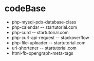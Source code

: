 codeBase
============

* php-mysql-pdo-database-class
* php-calendar -- startutorial.com
* php-curd -- startutorial.com
* php-curl-api-request -- stackoverflow
* php-file-uploader -- startutorial.com
* url-shortener -- startutorial.com
* html-fb-opengraph-meta-tags
